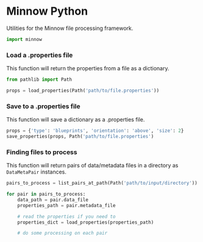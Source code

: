 # Minnow Python

Utilities for the Minnow file processing framework.

```python
import minnow
```

### Load a .properties file

This function will return the properties from a file as a dictionary.

```python
from pathlib import Path

props = load_properties(Path('path/to/file.properties'))
```

### Save to a .properties file

This function will save a dictionary as a .properties file.

```python
props = {'type': 'blueprints', 'orientation': 'above', 'size': 2}
save_properties(props, Path('path/to/file.properties')
```

### Finding files to process

This function will return pairs of data/metadata files in a directory as `DataMetaPair` instances.

```python
pairs_to_process = list_pairs_at_path(Path('path/to/input/directory'))

for pair in pairs_to_process:
    data_path = pair.data_file
    properties_path = pair.metadata_file

    # read the properties if you need to
    properties_dict = load_properties(properties_path)

    # do some processing on each pair
```
